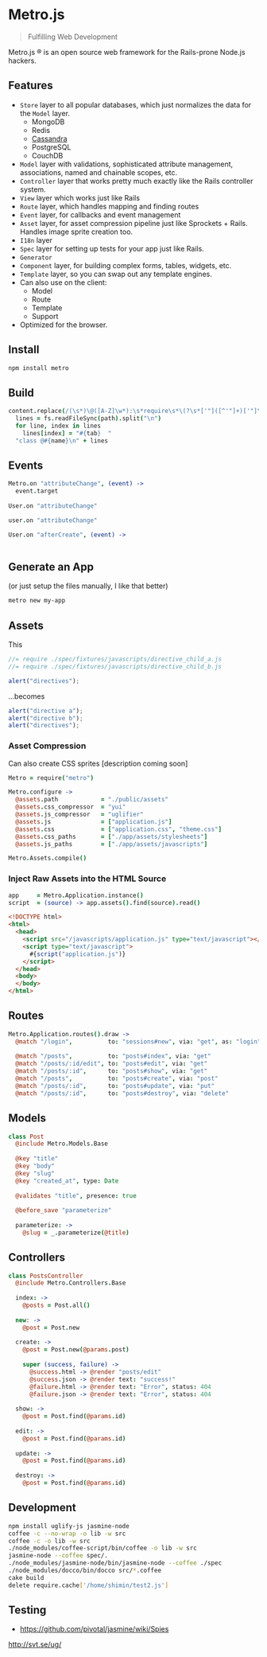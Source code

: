 # Metro.js

> Fulfilling Web Development

Metro.js &reg; is an open source web framework for the Rails-prone Node.js hackers.

## Features

- `Store` layer to all popular databases, which just normalizes the data for the `Model` layer.
  - MongoDB
  - Redis
  - [Cassandra](https://github.com/wadey/node-thrift)
  - PostgreSQL
  - CouchDB
- `Model` layer with validations, sophisticated attribute management, associations, named and chainable scopes, etc.
- `Controller` layer that works pretty much exactly like the Rails controller system.
- `View` layer which works just like Rails
- `Route` layer, which handles mapping and finding routes
- `Event` layer, for callbacks and event management
- `Asset` layer, for asset compression pipeline just like Sprockets + Rails.  Handles image sprite creation too.
- `I18n` layer
- `Spec` layer for setting up tests for your app just like Rails.
- `Generator`
- `Component` layer, for building complex forms, tables, widgets, etc.
- `Template` layer, so you can swap out any template engines.
- Can also use on the client:
  - Model
  - Route
  - Template
  - Support
- Optimized for the browser.

## Install

``` bash
npm install metro
```

## Build

``` coffeescript
content.replace(/(\s*)\@([A-Z]\w*):\s*require\s*\(?\s*['"]([^'"]+)['"]\s*\)?/, (_, tab, name, path) ->
  lines = fs.readFileSync(path).split("\n")
  for line, index in lines
    lines[index] = "#{tab}  "
  "class @#{name}\n" + lines
```

## Events

``` coffeescript
Metro.on "attributeChange", (event) ->
  event.target
  
User.on "attributeChange"  

user.on "attributeChange"

User.on "afterCreate", (event) ->
  
```

## Generate an App

(or just setup the files manually, I like that better)

``` bash
metro new my-app
```

## Assets

This

``` javascript
//= require ./spec/fixtures/javascripts/directive_child_a.js
//= require ./spec/fixtures/javascripts/directive_child_b.js

alert("directives");
```

...becomes

``` javascript
alert("directive a");
alert("directive b");
alert("directives");
```

### Asset Compression

Can also create CSS sprites [description coming soon]

``` coffeescript
Metro = require("metro")

Metro.configure ->
  @assets.path            = "./public/assets"
  @assets.css_compressor  = "yui"
  @assets.js_compressor   = "uglifier"
  @assets.js              = ["application.js"]
  @assets.css             = ["application.css", "theme.css"]
  @assets.css_paths       = ["./app/assets/stylesheets"]
  @assets.js_paths        = ["./app/assets/javascripts"]

Metro.Assets.compile()
```

### Inject Raw Assets into the HTML Source

``` coffeescript
app     = Metro.Application.instance()
script  = (source) -> app.assets().find(source).read()
```

``` html
<!DOCTYPE html>
<html>
  <head>
    <script src="/javascripts/application.js" type="text/javascript"></script>
    <script type="text/javascript">
      #{script("application.js")}
    </script>
  </head>
  <body>
  </body>
</html>
```

## Routes

``` coffeescript
Metro.Application.routes().draw ->
  @match "/login",          to: "sessions#new", via: "get", as: "login"
  
  @match "/posts",          to: "posts#index", via: "get"
  @match "/posts/:id/edit", to: "posts#edit", via: "get"
  @match "/posts/:id",      to: "posts#show", via: "get"
  @match "/posts",          to: "posts#create", via: "post"
  @match "/posts/:id",      to: "posts#update", via: "put"
  @match "/posts/:id",      to: "posts#destroy", via: "delete"
```

## Models

``` coffeescript
class Post
  @include Metro.Models.Base
  
  @key "title"
  @key "body"
  @key "slug"
  @key "created_at", type: Date
  
  @validates "title", presence: true
  
  @before_save "parameterize"
  
  parameterize: ->
    @slug = _.parameterize(@title)
```

## Controllers

``` coffeescript
class PostsController
  @include Metro.Controllers.Base
  
  index: ->
    @posts = Post.all()
    
  new: ->
    @post = Post.new
    
  create: ->
    @post = Post.new(@params.post)
    
    super (success, failure) ->
      @success.html -> @render "posts/edit"
      @success.json -> @render text: "success!"
      @failure.html -> @render text: "Error", status: 404
      @failure.json -> @render text: "Error", status: 404
    
  show: ->
    @post = Post.find(@params.id)
    
  edit: ->
    @post = Post.find(@params.id)
    
  update: ->
    @post = Post.find(@params.id)
    
  destroy: ->
    @post = Post.find(@params.id)
```

## Development

``` bash
npm install uglify-js jasmine-node
coffee -c --no-wrap -o lib -w src
coffee -c -o lib -w src
./node_modules/coffee-script/bin/coffee -o lib -w src
jasmine-node --coffee spec/.
./node_modules/jasmine-node/bin/jasmine-node --coffee ./spec
./node_modules/docco/bin/docco src/*.coffee
cake build
delete require.cache['/home/shimin/test2.js']
```

## Testing

- https://github.com/pivotal/jasmine/wiki/Spies

http://svt.se/ug/